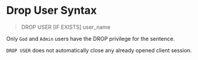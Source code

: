 # Drop User Syntax

> DROP USER [IF EXISTS] user_name

Only `God` and `Admin` users have the DROP privilege for the sentence.

`DROP USER` does not automatically close any already opened client session.
